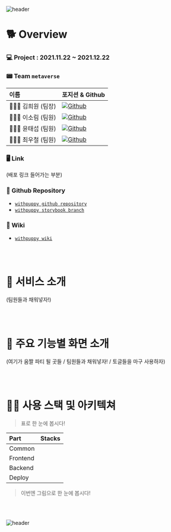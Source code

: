 ![header](https://capsule-render.vercel.app/api?type=wave&color=F7F1ED&height=300&section=header&text=🐶%20withpuppy%20🐶)


# 🐕 Overview
### 💻 Project : 2021.11.22 ~ 2021.12.22

### 📟 Team `metaverse`
  |이름|포지션 & Github|
  |:---|:---|
  |👩🏻‍💻 김희원 (팀장)|<a href="https://github.com/heewonkim-dev"><img alt="Github" src ="https://img.shields.io/badge/Fullstack-@heewonkimdev-181717.svg?&style=for-the-badge&logo=Github&logoColor=white"/></a>|
  |👩🏻‍💻 이소림 (팀원)|<a href="https://github.com/solimleee"><img alt="Github" src ="https://img.shields.io/badge/Frontend-@solimleee-181717.svg?&style=for-the-badge&logo=Github&logoColor=white"/></a>|
  |👨🏻‍💻 윤태섭 (팀원)|<a href="https://github.com/taesubyun"><img alt="Github" src ="https://img.shields.io/badge/Frontend-@taesubyun-181717.svg?&style=for-the-badge&logo=Github&logoColor=white"/></a>|
  |👨🏻‍💻 최우철 (팀원)|<a href="https://github.com/chltjdrhd777"><img alt="Github" src ="https://img.shields.io/badge/Fullstack-@chltjdrhd777-181717.svg?&style=for-the-badge&logo=Github&logoColor=white"/></a>|

### 🖥 Link
(배포 링크 들어가는 부분)

### 💾 Github Repository
* [`withpuppy github repository`](https://github.com/codestates/withpuppy)
* [`withpuppy storybook branch`]()


### 📖 Wiki
* [`withpuppy wiki`](https://github.com/codestates/withpuppy/wiki)


<br><br>

# 🐩 서비스 소개
(팀원들과 채워넣자!)

<br><br>

# 🦮 주요 기능별 화면 소개
(여기가 움짤 파티 될 곳들 / 팀원들과 채워넣자! / 토글들을 마구 사용하자)



<br><br>

# 🐕‍🦺 사용 스택 및 아키텍쳐
>표로 한 눈에 봅시다!

|Part|Stacks|
|:---|:---|
|Common||
|Frontend||
|Backend||
|Deploy||

>이번엔 그림으로 한 눈에 봅시다!

<br><br>

![header](https://capsule-render.vercel.app/api?type=wave&color=F7F1ED&height=300&section=footer&text=Thank%20you%20for%20Reading!)

